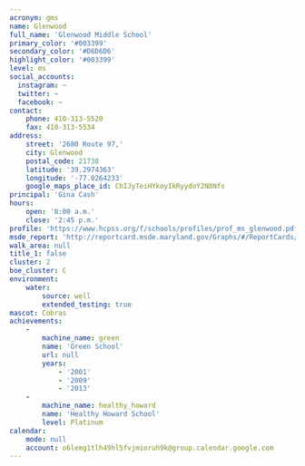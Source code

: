 ```yaml
---
acronym: gms
name: Glenwood
full_name: 'Glenwood Middle School'
primary_color: '#003399'
secondary_color: '#D6D6D6'
highlight_color: '#003399'
level: ms
social_accounts:
  instagram: ~
  twitter: ~
  facebook: ~
contact:
    phone: 410-313-5520
    fax: 410-313-5534
address:
    street: '2680 Route 97,'
    city: Glenwood
    postal_code: 21738
    latitude: '39.2974363'
    longitude: '-77.0264233'
    google_maps_place_id: ChIJyTeiHYkoyIkRyydoY2N8Nfs
principal: 'Gina Cash'
hours:
    open: '8:00 a.m.'
    close: '2:45 p.m.'
profile: 'https://www.hcpss.org/f/schools/profiles/prof_ms_glenwood.pdf'
msde_report: 'http://reportcard.msde.maryland.gov/Graphs/#/ReportCards/ReportCardSchool/1//1/13/0405/'
walk_area: null
title_1: false
cluster: 2
boe_cluster: C
environment:
    water:
        source: well
        extended_testing: true
mascot: Cobras
achievements:
    -
        machine_name: green
        name: 'Green School'
        url: null
        years:
            - '2001'
            - '2009'
            - '2013'
    -
        machine_name: healthy_howard
        name: 'Healthy Howard School'
        level: Platinum
calendar:
    mode: null
    account: o6lemg1tlh49hl5fvjmioruh9k@group.calendar.google.com
---
```

